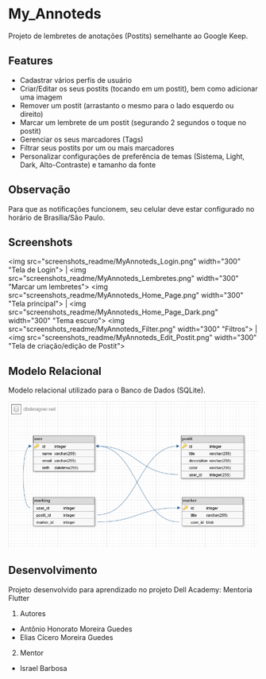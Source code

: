 # My_Annoteds
Projeto de lembretes de anotações (Postits) semelhante ao Google Keep.

## Features
  - Cadastrar vários perfis de usuário
  - Criar/Editar os seus postits (tocando em um postit), bem como adicionar uma imagem
  - Remover um postit (arrastanto o mesmo para o lado esquerdo ou direito)
  - Marcar um lembrete de um postit (segurando 2 segundos o toque no postit)
  - Gerenciar os seus marcadores (Tags)
  - Filtrar seus postits por um ou mais marcadores
  - Personalizar configurações de preferência de temas (Sistema, Light, Dark, Alto-Contraste) e tamanho da fonte

## Observação
Para que as notificações funcionem, seu celular deve estar configurado no horário de Brasília/São Paulo.

## Screenshots

  <img src="screenshots_readme/MyAnnoteds_Login.png" width="300" "Tela de Login">  |  <img src="screenshots_readme/MyAnnoteds_Lembretes.png" width="300" "Marcar um lembretes">
  <img src="screenshots_readme/MyAnnoteds_Home_Page.png" width="300" "Tela principal">  |  <img src="screenshots_readme/MyAnnoteds_Home_Page_Dark.png" width="300" "Tema escuro">
  <img src="screenshots_readme/MyAnnoteds_Filter.png" width="300" "Filtros">  |  <img src="screenshots_readme/MyAnnoteds_Edit_Postit.png" width="300" "Tela de criação/edição de Postit">

## Modelo Relacional
Modelo relacional utilizado para o Banco de Dados (SQLite).

![picture alt](screenshots_readme/MyAnnoteds_modeloRelacional.png "Modelo Relacional do banco de Dados")

## Desenvolvimento
Projeto desenvolvido para aprendizado no projeto Dell Academy: Mentoria Flutter

1. Autores
  - Antônio Honorato Moreira Guedes
  - Elias Cícero Moreira Guedes

2. Mentor
  - Israel Barbosa


